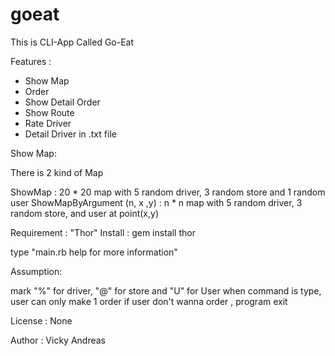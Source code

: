# goeat
This is CLI-App Called Go-Eat

Features : 
- Show Map
- Order
- Show Detail Order
- Show Route
- Rate Driver
- Detail Driver in .txt file

Show Map:

There is 2 kind of Map

ShowMap : 20 * 20 map with 5 random driver, 3 random store and 1 random user
ShowMapByArgument (n, x ,y) : n * n map with 5 random driver, 3 random store, and user at point(x,y)



Requirement : 
"Thor"
Install : gem install thor

type "main.rb help for more information"

Assumption:

mark "%" for driver, "@" for store and "U" for User
when command is type, user can only make 1 order
if user don't wanna order , program exit




License : None

Author : Vicky Andreas